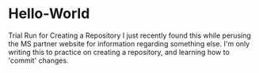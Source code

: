 # Hello-World
Trial Run for Creating a Repository
I just recently found this while perusing the MS partner website for information regarding something else. I'm only writing this to practice on creating a repository, and learning how to 'commit' changes.

